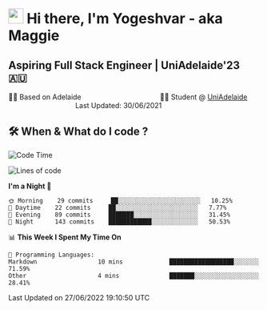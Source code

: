 <h1><img src="https://emojis.slackmojis.com/emojis/images/1531849430/4246/blob-sunglasses.gif?1531849430" width="30"/> Hi there, I'm Yogeshvar - aka Maggie</h1>

## Aspiring Full Stack Engineer | UniAdelaide'23 🇦🇺  
🏂🏻  Based on Adelaide &nbsp;&nbsp;&nbsp;&nbsp;&nbsp;&nbsp;&nbsp;&nbsp;&nbsp;&nbsp;&nbsp;&nbsp;&nbsp;&nbsp;&nbsp;&nbsp;&nbsp;&nbsp;&nbsp;&nbsp;&nbsp;&nbsp;&nbsp;&nbsp;&nbsp;&nbsp;&nbsp;&nbsp;&nbsp;&nbsp;&nbsp;&nbsp;&nbsp;&nbsp;&nbsp;&nbsp;&nbsp;&nbsp;&nbsp;👨‍💻 Student @ [UniAdelaide](https://www.adelaide.edu.au)   &nbsp;&nbsp;&nbsp;&nbsp;&nbsp;&nbsp;&nbsp;&nbsp;&nbsp;&nbsp;&nbsp;&nbsp;&nbsp;&nbsp;&nbsp;&nbsp;&nbsp;&nbsp;&nbsp;&nbsp;&nbsp;&nbsp;&nbsp;&nbsp;&nbsp;&nbsp;&nbsp;&nbsp;&nbsp;&nbsp;&nbsp;&nbsp; &nbsp;Last Updated: 30/06/2021

## 🛠 When & What do I code ?  

<!--START_SECTION:waka-->
![Code Time](http://img.shields.io/badge/Code%20Time-1%2C581%20hrs%2022%20mins-blue)

![Lines of code](https://img.shields.io/badge/From%20Hello%20World%20I%27ve%20Written-2%20Million%20lines%20of%20code-blue)

**I'm a Night 🦉** 

```text
🌞 Morning    29 commits     ██░░░░░░░░░░░░░░░░░░░░░░░   10.25% 
🌆 Daytime    22 commits     ██░░░░░░░░░░░░░░░░░░░░░░░   7.77% 
🌃 Evening    89 commits     ███████░░░░░░░░░░░░░░░░░░   31.45% 
🌙 Night      143 commits    ████████████░░░░░░░░░░░░░   50.53%

```


📊 **This Week I Spent My Time On** 

```text
💬 Programming Languages: 
Markdown                 10 mins             ██████████████████░░░░░░░   71.59% 
Other                    4 mins              ███████░░░░░░░░░░░░░░░░░░   28.41%

```


 Last Updated on 27/06/2022 19:10:50 UTC
<!--END_SECTION:waka-->
